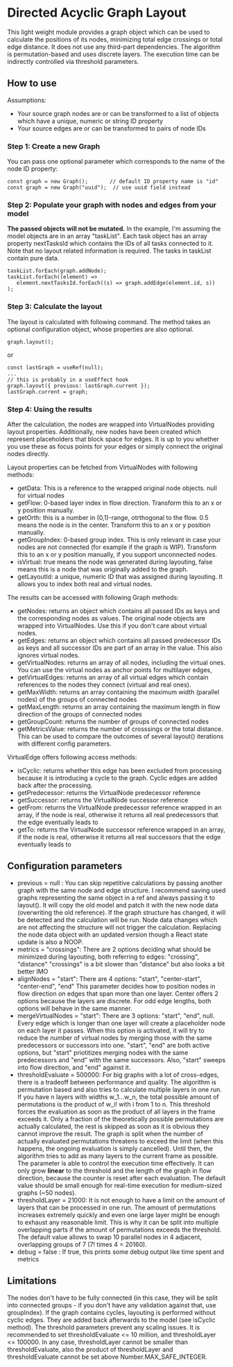 # Directed Acyclic Graph Layout

This light weight module provides a graph object which can be used to calculate the positions of its nodes,
minimizing total edge crossings or total edge distance. It does not use any third-part dependencies.
The algorithm is permutation-based and uses discrete layers. The execution time can be indirectly controlled via threshold parameters.

## How to use

Assumptions:
- Your source graph nodes are or can be transformed to a list of objects which have a unique, numeric or string ID property
- Your source edges are or can be transformed to pairs of node IDs

### Step 1: Create a new Graph
You can pass one optional parameter which corresponds to the name of the node ID property:
```
const graph = new Graph();       // default ID property name is "id"
const graph = new Graph("uuid");  // use uuid field instead
```

### Step 2: Populate your graph with nodes and edges from your model
**The passed objects will not be mutated.**
In the example, I'm assuming the model objects are in an array "taskList".
Each task object has an array property nextTasksId which contains the IDs of all tasks connected to it.
Note that no layout related information is required. The tasks in taskList contain pure data.

```
taskList.forEach(graph.addNode);
taskList.forEach((element) =>
   element.nextTasksId.forEach((s) => graph.addEdge(element.id, s))
);
```

### Step 3: Calculate the layout
The layout is calculated with following command. The method takes an optional configuration object, whose properties are also optional.
```
graph.layout();
```
or
```
const lastGraph = useRef(null);
...
// this is probably in a useEffect hook
graph.layout({ previous: lastGraph.current });
lastGraph.current = graph;
```

### Step 4: Using the results
After the calculation, the nodes are wrapped into VirtualNodes providing layout properties.
Additionally, new nodes have been created which represent placeholders that block space for edges.
It is up to you whether you use these as focus points for your edges or simply connect the original nodes directly.

Layout properties can be fetched from VirtualNodes with following methods:
- getData: This is a reference to the wrapped original node objects. null for virtual nodes
- getFlow: 0-based layer index in flow direction. Transform this to an x or y position manually.
- getOrth: this is a number in (0,1)-range, otrthogonal to the flow. 0.5 means the node is in the center. Transform this to an x or y position manually.
- getGroupIndex: 0-based group index. This is only relevant in case your nodes are not connected (for example if the graph is WIP).
Transform this to an x or y position manually, if you support unconnected nodes.
- isVirtual: true means the node was generated during layouting, false means this is a node that was originally added to the graph.
- getLayoutId: a unique, numeric ID that was assigned during layouting. It allows you to index both real and virtual nodes.

The results can be accessed with following Graph methods:
- getNodes: returns an object which contains all passed IDs as keys and the corresponding nodes as values.
  The original node objects are wrapped into VirtualNodes. Use this if you don't care about virtual nodes.
- getEdges: returns an object which contains all passed predecessor IDs as keys and all successor IDs are part of an array in the value.
  This also ignores virtual nodes.
- getVirtualNodes: returns an array of all nodes, including the virtual ones. You can use the virtual nodes as anchor points for multilayer edges,
- getVirtualEdges: returns an array of all virtual edges which contain references to the nodes they connect (virtual and real ones).
- getMaxWidth: returns an array containing the maximum width (parallel nodes) of the groups of connected nodes
- getMaxLength: returns an array containing the maximum length in flow direction of the groups of connected nodes
- getGroupCount: returns the number of groups of connected nodes
- getMetricsValue: returns the number of crosssings or the total distance. This can be used to compare the outcomes of several layout() iterations with different config parameters.

VirtualEdge offers following access methods:
- isCyclic: returns whether this edge has been excluded from processing because it is introducing a cycle to the graph. Cyclic edges are added back after the processing.
- getPredecessor: returns the VirtualNode predecessor reference
- getSuccessor: returns the VirtualNode successor reference
- getFrom: returns the VirtualNode predecessor reference wrapped in an array, if the node is real, otherwise it returns all real predecessors that the edge eventually leads to 
- getTo: returns the VirtualNode successor reference wrapped in an array, if the node is real, otherwise it returns all real successors that the edge eventually leads to 

## Configuration parameters
- previous = null : You can skip repetitive calculations by passing another graph with the same node and edge structure.
  I recommend saving used graphs representing the same object in a ref and always passing it to layout().
  It will copy the old model and patch it with the new node data (overwriting the old reference).
  If the graph structure has changed, it will be detected and the calculation will be run.
  Node data changes which are not affecting the structure will not trigger the calculation.
  Replacing the node data object with an updated version though a React state update is also a NOOP. 
- metrics = "crossings": There are 2 options deciding what should be minimized during layouting, both referring to edges: "crossing", "distance"
  "crossings" is a bit slower than "distance" but also looks a bit better IMO
- alignNodes = "start": There are 4 options: "start", "center-start", "center-end", "end"
  This parameter decides how to position nodes in flow direction on edges that span more than one layer.
  Center offers 2 options because the layers are discrete. For odd edge lengths, both options will behave in the same manner.
- mergeVirtualNodes = "start": There are 3 options: "start", "end", null. Every edge which is longer than one layer will create a placeholder node on each layer it passes.
  When this option is activated, it will try to reduce the number of virtual nodes by merging those with the same predecessors or successors into one.
  "start", "end" are both active options, but "start" priotitizes merging nodes with the same predecessors and "end" with the same successors. 
  Also, "start" sweeps into flow direction, and "end" against it.
- thresholdEvaluate = 500000: For big graphs with a lot of cross-edges, there is a tradeoff between performance and quality.
  The algorithm is permutation based and also tries to calculate multiple layers in one run.
  If you have n layers with widths w_1...w_n, the total possible amount of permutations is the product of w_i! with i from 1 to n.
  This threshold forces the evaluation as soon as the product of all layers in the frame exceeds it.
  Only a fraction of the theoretically possible permutations are actually calculated, the rest is skipped as soon as it is obvious they cannot improve the result.
  The graph is split when the number of actually evaluated permutations threatens to exceed the limit (when this happens, the ongoing evaluation is simply cancelled). 
  Until then, the algorithm tries to add as many layers to the current frame as possible.
  The parameter is able to control the execution time effectively. It can only grow **linear** to the threshold and the length of the graph in flow direction, 
  because the counter is reset after each evaluation. The default value should be small enough for real-time execution for medium-sized graphs (~50 nodes).
- thresholdLayer = 21000: It is not enough to have a limit on the amount of layers that can be processed in one run.
  The amount of permutations increases extremely quickly and even one large layer might be enough to exhaust any reasonable limit.
  This is why it can be split into multiple overlapping parts if the amount of permutations exceeds the threshold.
  The default value allows to swap 10 parallel nodes in 4 adjacent, overlapping groups of 7 (7! times 4 = 20160). 
- debug = false : If true, this prints some debug output like time spent and metrics

## Limitations
The nodes don't have to be fully connected (in this case, they will be split into connected groups - if you don't have any validation against that, use groupIndex).
If the graph contains cycles, layouting is performed without cyclic edges. They are added back afterwards to the model (see isCyclic method). 
The threshold parameters prevent any scaling issues. It is recommended to set thresholdEvaluate <= 10 million, and thresholdLayer <= 100000.
In any case, thresholdLayer cannot be smaller than thresholdEvaluate, also the product of thresholdLayer and thresholdEvaluate cannot be set above Number.MAX_SAFE_INTEGER.